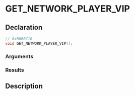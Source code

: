 # GET_NETWORK_PLAYER_VIP

## Declaration
```cpp
// 0xB6B0C10
void GET_NETWORK_PLAYER_VIP();
```

### Arguments

### Results

## Description
